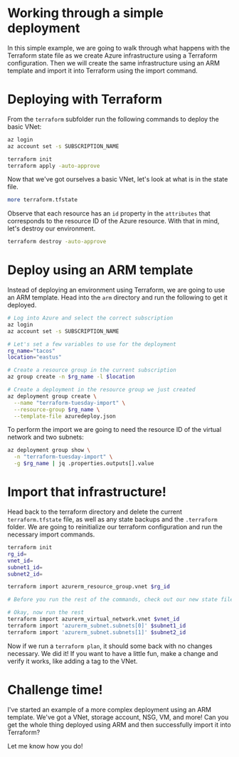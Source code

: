 # Working through a simple deployment

In this simple example, we are going to walk through what happens with the Terraform state file as we create Azure infrastructure using a Terraform configuration. Then we will create the same infrastructure using an ARM template and import it into Terraform using the import command.

# Deploying with Terraform

From the `terraform` subfolder run the following commands to deploy the basic VNet:

```bash
az login
az account set -s SUBSCRIPTION_NAME

terraform init
terraform apply -auto-approve
```

Now that we've got ourselves a basic VNet, let's look at what is in the state file.

```bash
more terraform.tfstate
```

Observe that each resource has an `id` property in the `attributes` that corresponds to the resource ID of the Azure resource. With that in mind, let's destroy our environment.

```bash
terraform destroy -auto-approve
```

# Deploy using an ARM template

Instead of deploying an environment using Terraform, we are going to use an ARM template. Head into the `arm` directory and run the following to get it deployed.

```bash
# Log into Azure and select the correct subscription
az login
az account set -s SUBSCRIPTION_NAME

# Let's set a few variables to use for the deployment
rg_name="tacos"
location="eastus"

# Create a resource group in the current subscription
az group create -n $rg_name -l $location

# Create a deployment in the resource group we just created
az deployment group create \
  --name "terraform-tuesday-import" \
  --resource-group $rg_name \
  --template-file azuredeploy.json
```

To perform the import we are going to need the resource ID of the virtual network and two subnets:

```bash
az deployment group show \
  -n "terraform-tuesday-import" \
  -g $rg_name | jq .properties.outputs[].value
```

# Import that infrastructure!

Head back to the terraform directory and delete the current `terraform.tfstate` file, as well as any state backups and the `.terraform` folder. We are going to reinitialize our terraform configuration and run the necessary import commands.

```bash
terraform init
rg_id=
vnet_id=
subnet1_id=
subnet2_id=

terraform import azurerm_resource_group.vnet $rg_id

# Before you run the rest of the commands, check out our new state file!

# Okay, now run the rest
terraform import azurerm_virtual_network.vnet $vnet_id
terraform import 'azurerm_subnet.subnets[0]' $subnet1_id
terraform import 'azurerm_subnet.subnets[1]' $subnet2_id
```

Now if we run a `terraform plan`, it should some back with no changes necessary. We did it! If you want to have a little fun, make a change and verify it works, like adding a tag to the VNet.

# Challenge time!

I've started an example of a more complex deployment using an ARM template. We've got a VNet, storage account, NSG, VM, and more! Can you get the whole thing deployed using ARM and then successfully import it into Terraform? 

Let me know how you do!
